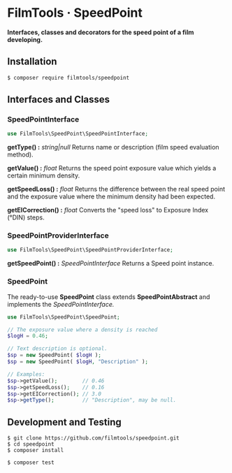 # FilmTools · SpeedPoint



**Interfaces, classes and decorators for the speed point of a film developing.**

## Installation

```bash
$ composer require filmtools/speedpoint
```



## Interfaces and Classes



### SpeedPointInterface

```php
use FilmTools\SpeedPoint\SpeedPointInterface;  
```

**getType() :**  *string|null*
Returns name or description (film speed evaluation method).

**getValue() :** *float*
Returns the speed point exposure value which yields a certain minimum density.

**getSpeedLoss() :** *float*
Returns the difference between the real speed point and the exposure value where the minimum density had been expected.

**getEICorrection() :** *float*
Converts the "speed loss" to Exposure Index (°DIN) steps.



### SpeedPointProviderInterface

```php
use FilmTools\SpeedPoint\SpeedPointProviderInterface; 
```

**getSpeedPoint() :** *SpeedPointInterface*
Returns a Speed point instance.



### SpeedPoint

The ready-to-use  **SpeedPoint** class extends **SpeedPointAbstract** and implements the *SpeedPointInterface.*

```php
use FilmTools\SpeedPoint\SpeedPoint;

// The exposure value where a density is reached
$logH = 0.46;

// Text description is optional. 
$sp = new SpeedPoint( $logH );
$sp = new SpeedPoint( $logH, "Description" );

// Examples:
$sp->getValue();        // 0.46
$sp->getSpeedLoss();    // 0.16
$sp->getEICorrection(); // 3.0
$sp->getType();         // "Description", may be null.
```



## Development and Testing

```
$ git clone https://github.com/filmtools/speedpoint.git
$ cd speedpoint
$ composer install

$ composer test
```


